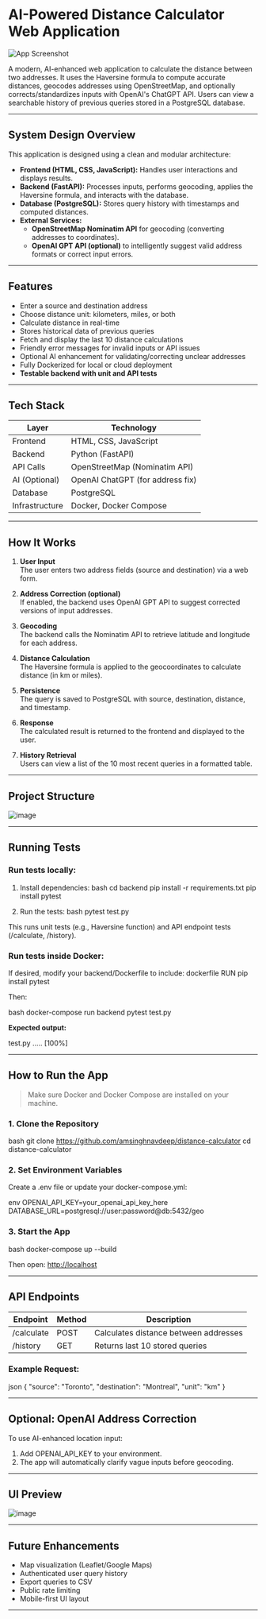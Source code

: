 # AI-Powered Distance Calculator Web Application

![App Screenshot](https://github.com/user-attachments/assets/f87f02e6-e623-44b8-b554-0e4a6e177ab1)

A modern, AI-enhanced web application to calculate the distance between two addresses. It uses the Haversine formula to compute accurate distances, geocodes addresses using OpenStreetMap, and optionally corrects/standardizes inputs with OpenAI's ChatGPT API. Users can view a searchable history of previous queries stored in a PostgreSQL database.

---

## System Design Overview

This application is designed using a clean and modular architecture:

- **Frontend (HTML, CSS, JavaScript):** Handles user interactions and displays results.
- **Backend (FastAPI):** Processes inputs, performs geocoding, applies the Haversine formula, and interacts with the database.
- **Database (PostgreSQL):** Stores query history with timestamps and computed distances.
- **External Services:**
  - **OpenStreetMap Nominatim API** for geocoding (converting addresses to coordinates).
  - **OpenAI GPT API (optional)** to intelligently suggest valid address formats or correct input errors.

---

##  Features

- Enter a source and destination address  
- Choose distance unit: kilometers, miles, or both  
- Calculate distance in real-time  
- Stores historical data of previous queries  
- Fetch and display the last 10 distance calculations  
- Friendly error messages for invalid inputs or API issues  
- Optional AI enhancement for validating/correcting unclear addresses  
- Fully Dockerized for local or cloud deployment  
- **Testable backend with unit and API tests** 

---

##  Tech Stack

| Layer         | Technology                     |
|---------------|--------------------------------|
| Frontend      | HTML, CSS, JavaScript          |
| Backend       | Python (FastAPI)               |
| API Calls     | OpenStreetMap (Nominatim API)  |
| AI (Optional) | OpenAI ChatGPT (for address fix) |
| Database      | PostgreSQL                     |
| Infrastructure| Docker, Docker Compose         |

---

##  How It Works

1. **User Input**  
   The user enters two address fields (source and destination) via a web form.

2. **Address Correction (optional)**  
   If enabled, the backend uses OpenAI GPT API to suggest corrected versions of input addresses.

3. **Geocoding**  
   The backend calls the Nominatim API to retrieve latitude and longitude for each address.

4. **Distance Calculation**  
   The Haversine formula is applied to the geocoordinates to calculate distance (in km or miles).

5. **Persistence**  
   The query is saved to PostgreSQL with source, destination, distance, and timestamp.

6. **Response**  
   The calculated result is returned to the frontend and displayed to the user.

7. **History Retrieval**  
   Users can view a list of the 10 most recent queries in a formatted table.

---

##  Project Structure


![image](https://github.com/user-attachments/assets/808ba455-35f4-4212-ab12-819c71e00335)



---

##  Running Tests

###  Run tests locally:

1. Install dependencies:
   bash
   cd backend
   pip install -r requirements.txt
   pip install pytest
   

2. Run the tests:
   bash
   pytest test.py
   

This runs unit tests (e.g., Haversine function) and API endpoint tests (/calculate, /history).

###  Run tests inside Docker:

If desired, modify your backend/Dockerfile to include:
dockerfile
RUN pip install pytest


Then:

bash
docker-compose run backend pytest test.py


 **Expected output:**

test.py .....   [100%]


---

##  How to Run the App

> Make sure Docker and Docker Compose are installed on your machine.

### 1. Clone the Repository

bash
git clone https://github.com/amsinghnavdeep/distance-calculator
cd distance-calculator


### 2. Set Environment Variables

Create a .env file or update your docker-compose.yml:

env
OPENAI_API_KEY=your_openai_api_key_here
DATABASE_URL=postgresql://user:password@db:5432/geo


### 3. Start the App

bash
docker-compose up --build


Then open: [http://localhost](http://localhost)

---

##  API Endpoints

| Endpoint     | Method | Description                          |
|--------------|--------|--------------------------------------|
| /calculate | POST   | Calculates distance between addresses |
| /history   | GET    | Returns last 10 stored queries       |

### Example Request:
json
{
  "source": "Toronto",
  "destination": "Montreal",
  "unit": "km"
}


---

##  Optional: OpenAI Address Correction

To use AI-enhanced location input:

1. Add OPENAI_API_KEY to your environment.
2. The app will automatically clarify vague inputs before geocoding.

---

##  UI Preview

![image](https://github.com/user-attachments/assets/88dbb766-2a1d-4aca-ad6b-6fb5b192d8be)

---

##  Future Enhancements

-  Map visualization (Leaflet/Google Maps)
-  Authenticated user query history
-  Export queries to CSV
-  Public rate limiting
-  Mobile-first UI layout

---
